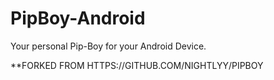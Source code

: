 # PipBoy-Android
Your personal Pip-Boy for your Android Device.

**FORKED FROM HTTPS://GITHUB.COM/NIGHTLYY/PIPBOY
